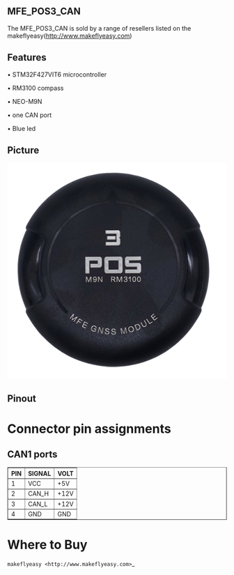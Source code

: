 
## MFE_POS3_CAN

The MFE_POS3_CAN is sold by a range of resellers listed on the makeflyeasy(http://www.makeflyeasy.com)

## Features

• STM32F427VIT6 microcontroller

• RM3100 compass

• NEO-M9N 

• one CAN port

• Blue led


## Picture

![MFE_POS3_CAN](MFE_POS3_CAN-1.png "MFE_POS3_CAN-1")

## Pinout
 
 Connector pin assignments
=========================

CAN1 ports
---------------

   <table border="1" class="docutils">
   <tbody>
   <tr>
   <th>PIN</th>
   <th>SIGNAL</th>
   <th>VOLT</th>
   </tr>
   <tr>
   <td>1</td>
   <td>VCC</td>
   <td>+5V</td>
   </tr>
   <tr>
   <td>2</td>
   <td>CAN_H</td>
   <td>+12V</td>
   </tr>
   <tr>
   <td>3</td>
   <td>CAN_L</td>
   <td>+12V</td>
   </tr>
   <tr>
   <td>4</td>
   <td>GND</td>
   <td>GND</td>
   </tr>
   </tbody>
   </table>


Where to Buy
============

`makeflyeasy <http://www.makeflyeasy.com>`_

